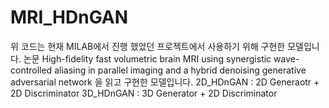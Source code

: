# MRI_HDnGAN
위 코드는 현재 MILAB에서 진행 했었던 프로젝트에서 사용하기 위해 구현한 모델입니다.
논문 High-fidelity fast volumetric brain MRI using synergistic wave-controlled aliasing in parallel imaging and a hybrid denoising generative adversarial network 을 읽고 구현한 모델입니다. 
2D_HDnGAN : 2D Generaotr + 2D Discriminator
3D_HDnGAN : 3D Generator + 2D Discriminator
